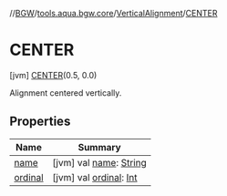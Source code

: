 //[BGW](../../../../index.md)/[tools.aqua.bgw.core](../../index.md)/[VerticalAlignment](../index.md)/[CENTER](index.md)



# CENTER  
 [jvm] [CENTER](index.md)(0.5, 0.0)  


Alignment centered vertically.

   


## Properties  
  
|  Name |  Summary | 
|---|---|
| <a name="tools.aqua.bgw.core/VerticalAlignment.CENTER/name/#/PointingToDeclaration/"></a>[name](name.md)| <a name="tools.aqua.bgw.core/VerticalAlignment.CENTER/name/#/PointingToDeclaration/"></a> [jvm] val [name](name.md): [String](https://kotlinlang.org/api/latest/jvm/stdlib/kotlin/-string/index.html)   <br>|
| <a name="tools.aqua.bgw.core/VerticalAlignment.CENTER/ordinal/#/PointingToDeclaration/"></a>[ordinal](ordinal.md)| <a name="tools.aqua.bgw.core/VerticalAlignment.CENTER/ordinal/#/PointingToDeclaration/"></a> [jvm] val [ordinal](ordinal.md): [Int](https://kotlinlang.org/api/latest/jvm/stdlib/kotlin/-int/index.html)   <br>|

